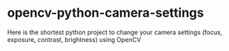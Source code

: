# opencv-python-camera-settings
Here is the shortest python project to change your camera settings (focus, exposure, contrast, brightness) using OpenCV
